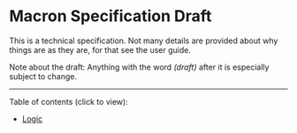 # Macron Specification Draft
This is a technical specification. Not many details are provided about why things are as they are, for that see the user guide.

Note about the draft: Anything with the word *(draft)* after it is especially subject to change.

---

Table of contents (click to view):
- [Logic](./logic.md)
